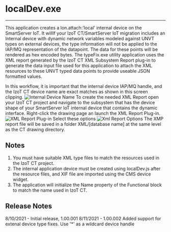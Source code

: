 # localDev.exe
---
This application creates a lon.attach:'local' internal device on the SmartServer IoT.  It willIf your IzoT CT/SmartServer IoT migration includes an Internal device with dynamic network variables modeled against UNVT types on external devices, the type information will not be applied to the IAP/MQ representation of the datapoint.  The data for these points will be rendered as hex encoded bytes.  The typeFix.exe utility application uses the XML report generated by the IzoT CT XML Subsystem Report plug-in to generate the data input file used for this application to attach the XML resources to these UNVT typed data points to provide useable JSON formatted values.  

In this workflow, it is important that the internal device IAP/MQ handle, and the IzoT CT device name are exact matches as shown in this screen clipping.
![Internal Device Name](images/InteralDev.png)
To create the needed XML Report open your IzoT CT project and navigate to the subsystem that has the device shape of your SmartServer IoT internal device that contains the dynamic interface.  Right-click the drawing page an launch the XML Report Plug-in.
![XML Report Plug-in](images/Plugin%20Launch.png) 
Select these options
![Xml Report Options](images/ExportSettings.png)
The XMP report file will be saved in a folder XML/[database name] at the same level as the CT drawing directory.  
## Notes 
1. You must have suitable XML type files to match the resources used in the IzoT CT project.
2. The internal application device must be created using localDev.js after the resource files, and XIF file are imported using the CMS device widget.
3. The application will initialize the Name property of the Functional block to match the name used in IzoT CT. 

## Release Notes
8/10/2021 - Initial release, 1.00.001
8/11/2021 - 1.00.002
    Added support for extenal device type fixes.  Use '*' as a wildcard device handle 